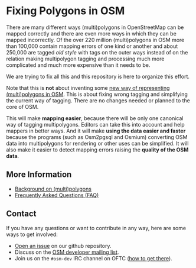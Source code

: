 
# Fixing Polygons in OSM

There are many different ways (multi)polygons in OpenStreetMap can be mapped
correctly and there are even more ways in which they can be mapped incorrectly.
Of the over 220 million (multi)polygons in OSM more than 100,000 contain
mapping errors of one kind or another and about 250,000 are tagged *old style*
with tags on the outer ways instead of on the relation making multipolygon
tagging and processing much more complicated and much more expensive than it
needs to be.

We are trying to fix all this and this repository is here to organize this
effort.

Note that this is **not** about inventing some [new way of representing
(multi)polygons in
OSM](https://wiki.openstreetmap.org/wiki/Area/The_Future_of_Areas). This is
about fixing wrong tagging and simplifying the current way of tagging. There
are no changes needed or planned to the core of OSM.

This will make **mapping easier**, because there will be only one canonical way
of tagging multipolygons. Editors can take this into account and help mappers
in better ways. And it will make **using the data easier and faster** because
the programs (such as Osm2pgsql and Osmium) converting OSM data into
multipolygons for rendering or other uses can be simplified. It will also make
it easier to detect mapping errors raising the **quality of the OSM data**.


## More Information

* [Background on (multi)polygons](background.md)
* [Frequently Asked Questions (FAQ)](faq.md)


## Contact

If you have any questions or want to contribute in any way, here are some ways
to get involved:

* [Open an issue](https://github.com/joto/fixing-polygons-in-osm/issues) on
  our github repository.
* Discuss on the
  [OSM developer mailing list](https://lists.openstreetmap.org/listinfo/dev).
* Join us on the `#osm-dev` IRC channel on OFTC ([how to get
  there](http://wiki.openstreetmap.org/wiki/IRC)).


